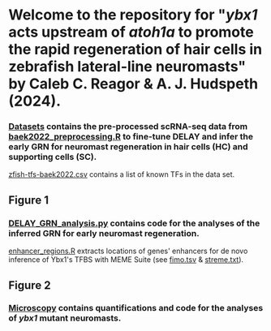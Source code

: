 # Welcome to the repository for "_ybx1_ acts upstream of _atoh1a_ to promote the rapid regeneration of hair cells in zebrafish lateral-line neuromasts" by Caleb C. Reagor & A. J. Hudspeth (2024). 

### [Datasets](Datasets) contains the pre-processed scRNA-seq data from [baek2022_preprocessing.R](baek2022_preprocessing.R) to fine-tune DELAY and infer the early GRN for neuromast regeneration in hair cells (HC) and supporting cells (SC). 
[zfish-tfs-baek2022.csv](zfish-tfs-baek2022.csv) contains a list of known TFs in the data set.

## Figure 1
### [DELAY_GRN_analysis.py](DELAY_GRN_analysis.py) contains code for the analyses of the inferred GRN for early neuromast regeneration. 
[enhancer_regions.R](enhancer_regions.R) extracts locations of genes' enhancers for de novo inference of Ybx1's TFBS with MEME Suite (see [fimo.tsv](fimo.tsv) & [streme.txt](streme.txt)).

## Figure 2
### [Microscopy](Microscopy) contains quantifications and code for the analyses of _ybx1_ mutant neuromasts.

